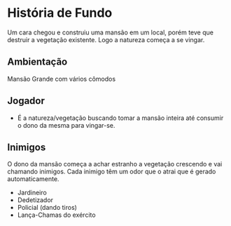 # História de Fundo

Um cara chegou e construiu uma mansão em um local, porém teve que destruir a vegetação existente. Logo a natureza começa a se vingar.

## Ambientação

Mansão Grande com vários cômodos

## Jogador

* É a natureza/vegetação buscando tomar a mansão inteira até consumir o dono da mesma para vingar-se.

## Inimigos

 O dono da mansão começa a achar estranho a vegetação crescendo e vai chamando inimigos. Cada inimigo têm um odor que o atrai que é gerado automaticamente.

* Jardineiro
* Dedetizador
* Policial (dando tiros)
* Lança-Chamas do exército
